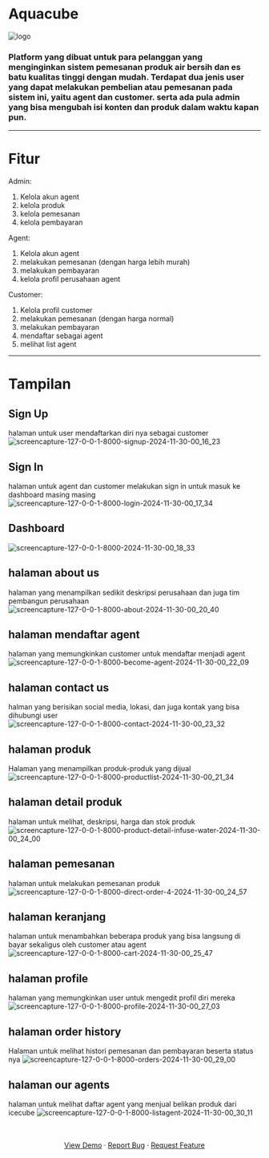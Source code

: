 # Aquacube

![logo](https://github.com/user-attachments/assets/d302a9eb-068d-4b83-bd69-67d15c95f8c2)

### Platform yang dibuat untuk para pelanggan yang menginginkan sistem pemesanan produk air bersih dan es batu kualitas tinggi dengan mudah. Terdapat dua jenis user yang dapat melakukan pembelian atau pemesanan pada sistem ini, yaitu agent dan customer. serta ada pula admin yang bisa mengubah isi konten dan produk dalam waktu kapan pun.

---

# Fitur

Admin:
   1. Kelola akun agent
   2.  kelola produk
   3.   kelola pemesanan
   4.    kelola pembayaran

Agent:
   1. Kelola akun agent
   2. melakukan pemesanan (dengan harga lebih murah)
   3. melakukan pembayaran
   4. kelola profil perusahaan agent

Customer:
   1. Kelola profil customer
   2. melakukan pemesanan (dengan harga normal)
   3. melakukan pembayaran
   4. mendaftar sebagai agent
   5. melihat list agent
      
---

# Tampilan

## Sign Up
halaman untuk user mendaftarkan diri nya sebagai customer
![screencapture-127-0-0-1-8000-signup-2024-11-30-00_16_23](https://github.com/user-attachments/assets/f9a0dcd2-71d7-436d-badb-0244aca75966)

## Sign In
halaman untuk agent dan customer melakukan sign in untuk masuk ke dashboard masing masing
![screencapture-127-0-0-1-8000-login-2024-11-30-00_17_34](https://github.com/user-attachments/assets/a839ad30-17ef-45c4-85a0-93bd0b795ab2)

## Dashboard
![screencapture-127-0-0-1-8000-2024-11-30-00_18_33](https://github.com/user-attachments/assets/47abf043-902e-4bd1-85d8-11cd07ec0779)

## halaman about us
halaman yang menampilkan sedikit deskripsi perusahaan dan juga tim pembangun perusahaan
![screencapture-127-0-0-1-8000-about-2024-11-30-00_20_40](https://github.com/user-attachments/assets/cc09262d-5ad2-4b1e-9059-c3224e82d530)

## halaman mendaftar agent
halaman yang memungkinkan customer untuk mendaftar menjadi agent
![screencapture-127-0-0-1-8000-become-agent-2024-11-30-00_22_09](https://github.com/user-attachments/assets/417d3ab5-ca16-45bf-b5a4-647e6ffde38d)

## halaman contact us
halman yang berisikan social media, lokasi, dan juga kontak yang bisa dihubungi user
![screencapture-127-0-0-1-8000-contact-2024-11-30-00_23_32](https://github.com/user-attachments/assets/41c89f20-e0b9-4cb2-890d-1dc8e7d8a857)


## halaman produk
Halaman yang menampilkan produk-produk yang dijual
![screencapture-127-0-0-1-8000-productlist-2024-11-30-00_21_34](https://github.com/user-attachments/assets/cf8b7b50-ddcc-408e-959a-319b57f20882)

## halaman detail produk
halaman untuk melihat, deskripsi, harga dan stok produk
![screencapture-127-0-0-1-8000-product-detail-infuse-water-2024-11-30-00_24_00](https://github.com/user-attachments/assets/005b1c3e-aef7-4554-8e5a-9a6ef1972f5f)

## halaman pemesanan
halaman untuk melakukan pemesanan produk
![screencapture-127-0-0-1-8000-direct-order-4-2024-11-30-00_24_57](https://github.com/user-attachments/assets/8f418d0e-989b-4ffe-a1cb-b01c47746dff)


## halaman keranjang
halaman untuk menambahkan beberapa produk yang bisa langsung di bayar sekaligus oleh customer atau agent
![screencapture-127-0-0-1-8000-cart-2024-11-30-00_25_47](https://github.com/user-attachments/assets/2a400443-7fb0-4316-9f89-2664160ecbb9)

## halaman profile
halaman yang memungkinkan user untuk mengedit profil diri mereka
![screencapture-127-0-0-1-8000-profile-2024-11-30-00_27_03](https://github.com/user-attachments/assets/b267cffa-57ad-43af-b4eb-6d29f1476682)

## halaman order history
Halaman untuk melihat histori pemesanan dan pembayaran beserta status nya
![screencapture-127-0-0-1-8000-orders-2024-11-30-00_29_00](https://github.com/user-attachments/assets/6e1496c6-6feb-48c4-886b-7c9b8197386d)

## halaman our agents
halaman untuk melihat daftar agent yang menjual belikan produk dari icecube
![screencapture-127-0-0-1-8000-listagent-2024-11-30-00_30_11](https://github.com/user-attachments/assets/5243b9a5-0e50-400c-a6ab-1c7fcfad3963)


<div align="center">
<!--   <a href="https://github.com/othneildrew/Best-README-Template">
    <img src="(https://drive.google.com/uc?export=view&id=13RznFpr0ygeus3a2zr_k7E5IdjQmn_j7)" alt="Logo" width="80" height="80">
  </a> (https://drive.google.com/uc?export=view&id=13RznFpr0ygeus3a2zr_k7E5IdjQmn_j7)

  <h3 align="center">Best-README-Template</h3>
 -->
  <p align="center">
    <br />
    <br />
    <a href="https://github.com/othneildrew/Best-README-Template">View Demo</a>
    ·
    <a href="https://github.com/othneildrew/Best-README-Template/issues/new?labels=bug&template=bug-report---.md">Report Bug</a>
    ·
    <a href="https://github.com/othneildrew/Best-README-Template/issues/new?labels=enhancement&template=feature-request---.md">Request Feature</a>
  </p>
</div>
